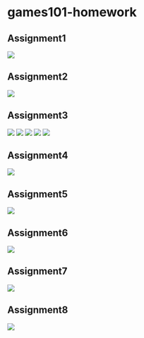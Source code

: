 # games101-homework

## Assignment1
![](pic/1.png)

## Assignment2
![](pic/2.png)

## Assignment3
![](pic/3.1.png)
![](pic/3.2.png)
![](pic/3.3.png)
![](pic/3.4.png)
![](pic/3.5.png)

## Assignment4
![](pic/4.png)

## Assignment5
![](pic/5.png)

## Assignment6
![](pic/6.png)

## Assignment7
![](pic/7.png)

## Assignment8
![](pic/8.png)
